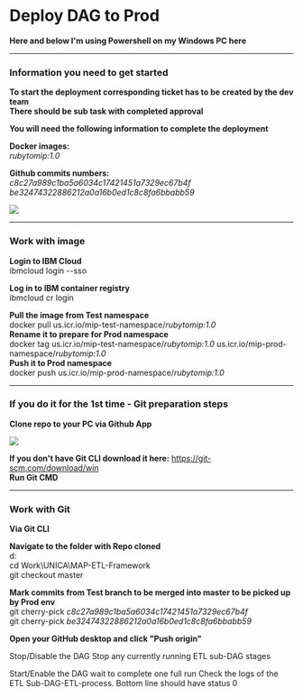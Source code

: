 # Deploy DAG to Prod

**Here and below I'm using Powershell on my Windows PC here**

---
### Information you need to get started
  
**To start the deployment corresponding ticket has to be created by the dev team**\
**There should be sub task with completed approval**

**You will need the following information to complete the deployment**

**Docker images:**\
*rubytomip:1.0*

**Github commits numbers:**\
*c8c27a989c1ba5a6034c17421451a7329ec67b4f*\
*be32474322886212a0a16b0ed1c8c8fa6bbabb59*
	
<img src="https://github.ibm.com/CIO-MAP/MAP-ETL-Framework-AirflowK8s/blob/master/docs/pics/4_1.jpg">

---
### Work with image
	
**Login to IBM Cloud**\
ibmcloud login --sso

**Log in to IBM container registry**\
ibmcloud cr login

**Pull the image from Test namespace**\
docker pull us.icr.io/mip-test-namespace/*rubytomip:1.0*\
**Rename it to prepare for Prod namespace**\
docker tag us.icr.io/mip-test-namespace/*rubytomip:1.0* us.icr.io/mip-prod-namespace/*rubytomip:1.0*\
**Push it to Prod namespace**\
docker push us.icr.io/mip-prod-namespace/*rubytomip:1.0*

---
### If you do it for the 1st time - Git preparation steps

**Clone repo to your PC via Github App**

<img src="https://github.ibm.com/CIO-MAP/MAP-ETL-Framework-AirflowK8s/blob/master/docs/pics/4_2.jpg">

**If you don't have Git CLI download it here:** https://git-scm.com/download/win \
**Run Git CMD**

---
### Work with Git

**Via Git CLI**

**Navigate to the folder with Repo cloned**\
d:\
cd Work\UNICA\MAP-ETL-Framework\
git checkout master

**Mark commits from Test branch to be merged into master to be picked up by Prod env**\
git cherry-pick *c8c27a989c1ba5a6034c17421451a7329ec67b4f*\
git cherry-pick *be32474322886212a0a16b0ed1c8c8fa6bbabb59*

**Open your GitHub desktop and click "Push origin"**

Stop/Disable the DAG
Stop any currently running ETL sub-DAG stages

Start/Enable the DAG
wait to complete one full run
Check the logs of the ETL Sub-DAG-ETL-process. Bottom line should have status 0
